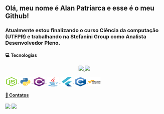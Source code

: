 ## Olá, meu nome é Alan Patriarca e esse é o meu Github!

### Atualmente estou finalizando o curso Ciência da computação (UTFPR) e trabalhando na Stefanini Group como Analista Desenvolvedor Pleno.

#### 💻 Tecnologias 

<div align="center">
  <a href="https://github.com/alanrps">
  <img height="180em" src="https://github-readme-stats.vercel.app/api?username=alanrps&show_icons=true&theme=dracula&include_all_commits=true&count_private=true"/>
  <img height="180em" src="https://github-readme-stats.vercel.app/api/top-langs/?username=alanrps&layout=compact&langs_count=10&theme=dracula"/>
</div>
<div style="display: inline_block"><br>
  <img align="center" alt="Alan-CSS" height="30" width="40" src="https://raw.githubusercontent.com/devicons/devicon/master/icons/nodejs/nodejs-original.svg">
  <img align="center" alt="Alan-Python" height="30" width="40" src="https://raw.githubusercontent.com/devicons/devicon/master/icons/python/python-original.svg">
  <img align="center" alt="Alan-Csharp" height="30" width="40" src="https://raw.githubusercontent.com/devicons/devicon/master/icons/csharp/csharp-original.svg">
  <img align="center" alt="Alan-Csharp" height="30" width="40" src="https://raw.githubusercontent.com/devicons/devicon/master/icons/java/java-original.svg">
  <img align="center" alt="Alan-Csharp" height="30" width="40" src="https://raw.githubusercontent.com/devicons/devicon/master/icons/flutter/flutter-original.svg">
  <img align="center" alt="Alan-Csharp" height="30" width="40" src="https://raw.githubusercontent.com/devicons/devicon/master/icons/c/c-original.svg">
  <img align="center" alt="Alan-Csharp" height="30" width="40" src="https://raw.githubusercontent.com/devicons/devicon/master/icons/amazonwebservices/amazonwebservices-original-wordmark.svg">
</div>

#### 📱 Contatos
 
<div> 
  <a href="https://instagram.com/alan_rps" target="_blank"><img src="https://img.shields.io/badge/-Instagram-%23E4405F?style=for-the-badge&logo=instagram&logoColor=white" target="_blank"></a>
  <a href="https://br.linkedin.com/in/alan-patriarca-1229611b1" target="_blank"><img src="https://img.shields.io/badge/-LinkedIn-%230077B5?style=for-the-badge&logo=linkedin&logoColor=white" target="_blank"></a> 
</div>